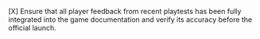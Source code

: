 [X] Ensure that all player feedback from recent playtests has been fully integrated into the game documentation and verify its accuracy before the official launch.